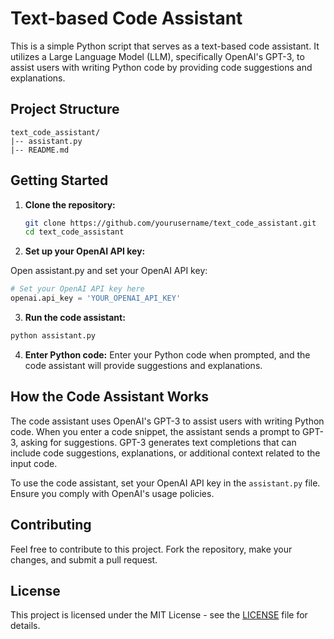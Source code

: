 # Text-based Code Assistant

This is a simple Python script that serves as a text-based code assistant. It utilizes a Large Language Model (LLM), specifically OpenAI's GPT-3, to assist users with writing Python code by providing code suggestions and explanations.

## Project Structure

    text_code_assistant/
    |-- assistant.py
    |-- README.md


## Getting Started

1. **Clone the repository:**

   ```bash
   git clone https://github.com/yourusername/text_code_assistant.git
   cd text_code_assistant

2. **Set up your OpenAI API key:**

Open assistant.py and set your OpenAI API key:

```python
# Set your OpenAI API key here
openai.api_key = 'YOUR_OPENAI_API_KEY'
```

3. **Run the code assistant:**

```python
python assistant.py
```

4. **Enter Python code:**
Enter your Python code when prompted, and the code assistant will provide suggestions and explanations.

## How the Code Assistant Works

The code assistant uses OpenAI's GPT-3 to assist users with writing Python code. When you enter a code snippet, the assistant sends a prompt to GPT-3, asking for suggestions. GPT-3 generates text completions that can include code suggestions, explanations, or additional context related to the input code.

To use the code assistant, set your OpenAI API key in the `assistant.py` file. Ensure you comply with OpenAI's usage policies.

## Contributing

Feel free to contribute to this project. Fork the repository, make your changes, and submit a pull request.

## License

This project is licensed under the MIT License - see the [LICENSE](LICENSE) file for details.
